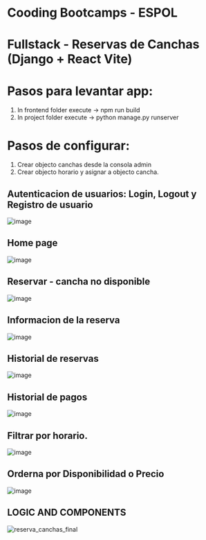 # Cooding Bootcamps - ESPOL 

# Fullstack - Reservas de Canchas (Django + React Vite)

# Pasos para levantar app:

1. In frontend folder execute -> npm run build
2. In project folder execute -> python manage.py runserver

# Pasos de configurar:

1. Crear objecto canchas desde la consola admin
2. Crear objecto horario y asignar a objecto cancha.

## Autenticacion de usuarios: Login, Logout y Registro de usuario

![image](https://github.com/clerodri/reserva-canchas/assets/72469484/b9fe06fd-c758-4b39-b099-6d2f077eb2e2)

## Home page

![image](https://github.com/clerodri/reserva-canchas/assets/72469484/0e6e3cb6-e142-430b-b473-41b696a02950)

## Reservar - cancha no disponible

![image](https://github.com/clerodri/reserva-canchas/assets/72469484/9c68e187-052b-480b-930a-63ca24cdc336)

## Informacion de la reserva

![image](https://github.com/clerodri/reserva-canchas/assets/72469484/56dd5349-2a96-4448-9666-999be0518d32)

## Historial de reservas

![image](https://github.com/clerodri/reserva-canchas/assets/72469484/15290e4a-64ea-48ed-91c1-d91346667ed8)

## Historial de pagos

![image](https://github.com/clerodri/reserva-canchas/assets/72469484/3c4ec20f-bb27-4db7-bce8-3469c3338199)

## Filtrar por horario.

![image](https://github.com/clerodri/reserva-canchas/assets/72469484/09a48645-f0c4-43fd-9afe-5b861625be71)

## Orderna por Disponibilidad o Precio

![image](https://github.com/clerodri/reserva-canchas/assets/72469484/6014e310-e31a-4a8d-8525-456185e9fd3e)

## LOGIC AND COMPONENTS

![reserva_canchas_final](https://github.com/user-attachments/assets/7b442d61-3063-452e-8905-440cffe2de70)
